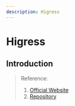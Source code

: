```yaml
---
description: Higress
---
```


# Higress

## Introduction



> Reference:
> 1. [Official Website](https://higress.io/)
> 2. [Repository](https://github.com/alibaba/higress)
